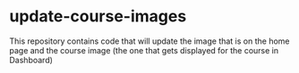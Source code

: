 # update-course-images
This repository contains code that will update the image that is on the home page and the course image (the one that gets displayed for the course in Dashboard)
